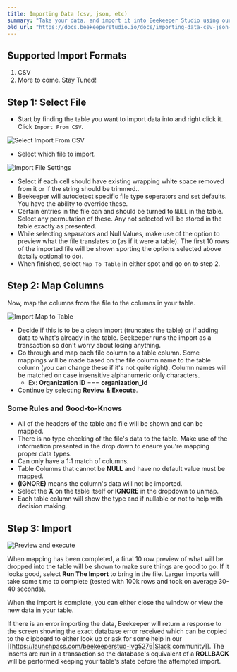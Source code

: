 ```yaml
---
title: Importing Data (csv, json, etc)
summary: "Take your data, and import it into Beekeeper Studio using our easy point-and-click interface"
old_url: "https://docs.beekeeperstudio.io/docs/importing-data-csv-json-etc"
---
```


## Supported Import Formats
1. CSV
2. More to come. Stay Tuned!

## Step 1: Select File
- Start by finding the table you want to import data into and right click it. Click `Import From CSV`.

![Select Import From CSV](assets/images/importing-data-csv-json-etc-844e-148.png)

- Select which file to import.

![Import File Settings](assets/images/importing-data-csv-json-etc-844e-149.png)

- Select if each cell should have existing wrapping white space removed from it or if the string should be trimmed..
- Beekeeper will autodetect specific file type seperators and set defaults. You have the ability to override these.
- Certain entries in the file can and should be turned to `NULL` in the table. Select any permutation of these. Any not selected will be stored in the table exactly as presented.
- While selecting separators and Null Values, make use of the option to preview what the file translates to (as if it were a table). The first 10 rows of the imported file will be shown sporting the options selected above (totally optional to do).
- When finished, select `Map To Table` in either spot and go on to step 2.

## Step 2: Map Columns
Now, map the columns from the file to the columns in your table.

![Import Map to Table](assets/images/importing-data-csv-json-etc-844e-150.png)

- Decide if this is to be a clean import (truncates the table) or if adding data to what's already in the table. Beekeeper runs the import as a transaction so don't worry about losing anything.
- Go through and map each file column to a table column. Some mappings will be made based on the file column name to the table column (you can change these if it's not quite right). Column names will be matched on case insensitive alphanumeric only characters.
  - Ex: **Organization ID** === **organization_id**
- Continue by selecting **Review & Execute**.

### Some Rules and Good-to-Knows
- All of the headers of the table and file will be shown and can be mapped.
- There is no type checking of the file's data to the table. Make use of the information presented in the drop down to ensure you're mapping proper data types.
- Can only have a 1:1 match of columns.
- Table Columns that cannot be **NULL** and have no default value must be mapped.
- **(IGNORE)** means the column's data will not be imported.
- Select the **X** on the table itself or **IGNORE** in the dropdown to unmap.
- Each table column will show the type and if nullable or not to help with decision making.

## Step 3: Import
![Preview and execute](assets/images/importing-data-csv-json-etc-844e-151.png)

When mapping has been completed, a final 10 row preview of what will be dropped into the table will be shown to make sure things are good to go. If it looks good, select **Run The Import** to bring in the file. Larger imports will take some time to complete (tested with 100k rows and took on average 30-40 seconds).

When the import is complete, you can either close the window or view the new data in your table.

If there is an error importing the data, Beekeeper will return a response to the screen showing the exact database error received which can be copied to the clipboard to either look up or ask for some help in our [[https://launchpass.com/beekeeperstud-lvg5276|Slack community]]. The inserts are run in a transaction so the database's equivalent of a **ROLLBACK** will be performed keeping your table's state before the attempted import.
